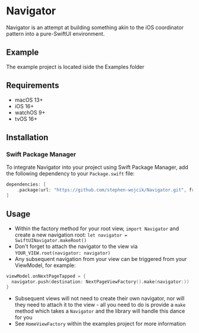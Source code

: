 # Navigator
Navigator is an attempt at building something akin to the iOS coordinator pattern into a pure-SwiftUI environment.

## Example
The example project is located iside the Examples folder

## Requirements
* macOS 13+
* iOS 16+
* watchOS 9+
* tvOS 16+

## Installation

### Swift Package Manager

To integrate Navigator into your project using Swift Package Manager, add the following dependency to your `Package.swift` file:

```swift
dependencies: [
    .package(url: "https://github.com/stephen-wojcik/Navigator.git", from: "1.0.0")
]
```

## Usage

* Within the factory method for your root view, `import Navigator` and create a new navigation root: `let navigator = SwiftUINavigator.makeRoot()`
* Don't forget to attach the navigator to the view via `YOUR_VIEW.root(navigator: navigator)`
* Any subsequent navigation from your view can be triggered from your ViewModel, for example:
```swift
viewModel.onNextPageTapped = {
  navigator.push(destination: NextPageViewFactory().make(navigator:))
}
```
* Subsequent views will not need to create their own navigator, nor will they need to attach it to the view - all you need to do is provide a `make` method which takes a `Navigator` and the library will handle this dance for you
* See `HomeViewFactory` within the examples project for more information




